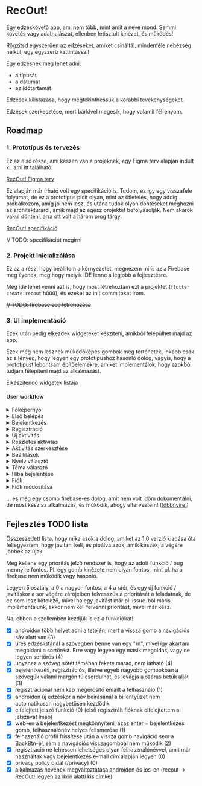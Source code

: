 # RecOut!

Egy edzéskövető app, ami nem több, mint amit a neve mond. Semmi követés vagy adathalászat, ellenben letisztult kinézet, és működés!

Rögzítsd egyszerűen az edzéseket, amiket csináltál, mindenféle nehézség nélkül, egy egyszerű kattintással!

Egy edzésnek meg lehet adni:

- a típusát
- a dátumát
- az időtartamát

Edzések kilistázása, hogy megtekinthessük a korábbi tevékenységeket.

Edzések szerkesztése, mert bárkivel megesik, hogy valamit félrenyom.

## Roadmap

### 1. Prototípus és tervezés

Ez az első része, ami készen van a projeknek, egy Figma terv alapján indult ki, ami itt található:

[RecOut! Figma terv](https://www.figma.com/proto/Bu77I6qwoL1bFLdfl4BUYQ/RecOut!?node-id=33-2&p=f&t=QMPY2sy5KQN4jBRe-0&scaling=scale-down&content-scaling=fixed&page-id=0%3A1&starting-point-node-id=33%3A2&show-proto-sidebar=1)

Ez alapján már írható volt egy specifikáció is. Tudom, ez így egy visszafele folyamat, de ez a prototípus picit olyan, mint az ötletelés, hogy addig próbálkozom, amíg jó nem lesz, és utána tudok olyan döntéseket meghozni az architektúráról, amik majd az egész projektet befolyásolják. Nem akarok vakul dönteni, arra ott volt a három prog tárgy.

[RecOut! specifikáció](https://github.com/T0liver/recout/blob/main/docs/SpecMe.md)

// TODO: specifikációt megírni

### 2. Projekt inicializálása

Ez az a rész, hogy beállítom a környezetet, megnézem mi is az a Firebase meg ilyenek, meg hogy melyik IDE lenne a legjobb a fejlesztésre.

Meg ide lehet venni azt is, hogy most létrehoztam ezt a projektet (`flutter create recout` hűűű), és ezeket az init commitokat írom.

~~// TODO: firebase acc létrehozása~~

### 3. UI implementáció

Ezek után pedig elkezdek widgeteket készíteni, amikből felépülhet majd az app.

Ezek még nem lesznek működőképes gombok meg történetek, inkább csak az a lényeg, hogy legyen egy prototípushoz hasonló dolog, vagyis, hogy a prototípust lebontsam építőelemekre, amiket implementálok, hogy azokból tudjam felépíteni majd az alkalmazást.

Elkészítendő widgetek listája

#### User workflow

<details>
	<summary>Főképernyő</summary>

- [x] főképernyő oldal
	- [x] felső üdv felirat
	- [x] Edzés gyors hozzáadása panel
		- [x] normál állapot
		- [x] hozzáadás állapot
	- [x] Korábbi edzések panel
		- [x] Korábbi edzések felirat
		- [x] Edzés elem panel
		- [x] hirdetés panel

</details>

<details>
	<summary>Első belépés</summary>

- [x] első belépési oldal
	- [x] üdv szöveg panel + ikon felette
	- [x] nyelv beállítása gomb
	- [x] bejelentés gomb
	- [x] regisztráció gomb
	
</details>

<details>
	<summary>Bejelentkezés</summary>

- [x] bejelentkeztető oldal
	- [x] vissza gomb
	- [x] főcím + ikon panel
	- [x] felhasználónév beírás
	- [x] jelszó beírás
	- [x] bejelentés gomb

</details>

<details>
	<summary>Regisztráció</summary>

- [x] regisztrációs oldal
	- [x] vissza gomb
	- [x] főcím + ikon panel
	- [x] felhasználónév beírás
	- [x] e-mail cím beírás
	- [x] jelszó beírás
	- [x] regisztráció gomb

</details>

<details>
	<summary>Új aktivitás</summary>

- [x] új aktivitás oldal
	- [x] vissza gomb
	- [x] főcím
    - [x] ikon panel
    - [x] edzés neve doboz
    - [x] edzés időpontja választó
    - [x] edzés időtartama választó
    - [x] edzés helyszíne választó
    - [x] mentés gomb

</details>

<details>
	<summary>Részletes aktivitás</summary>

- [x] részletes aktivitás oldal
	- [x] vissza gomb
	- [x] ikon panel + cím
	- [x] edzés neve
    - [x] edzés időpontja
    - [x] edzés időtartama
    - [x] edzés helyszíne
	- [x] törlés gomb
	- [x] törlés dialógus
		- [x] főszöveg
		- [x] szöveg
		- [x] igen gomb
		- [x] nem gomb

</details>

<details>
	<summary>Aktivitás szerkesztése</summary>

- [x] aktivitás szerkesztése oldal
	- [x] vissza gomb
	- [x] főcím
    - [x] ikon panel
    - [x] edzés neve doboz
    - [x] edzés időpontja választó
    - [x] edzés időtartama választó
    - [x] edzés helyszíne választó
    - [x] mentés gomb

</details>

<details>
	<summary>Beállítások</summary>

- [x] beállítások oldal
	- [x] vissza gomb
	- [x] főcím
	- [x] nyelv cím
	- [x] téma módosítása cím
	- [x] felhasználói fiók cím
	- [x] hiba bejelentése cím
	- [x] alsó szöveg

</details>

<details>
	<summary>Nyelv választó</summary>

- [x] nyelv választása cím
	- [x] vissza gomb
	- [x] főcím
	- [x] nyelvek listázása
	- [x] fordítása hozzájárulás szöveg

</details>

<details>
	<summary>Téma választó</summary>

- [x] téma választása oldal
	- [x] vissza gomb
	- [x] főcím
	- [x] témák listázása
	- [x] téma hozzáadása szöveg

</details>

<details>
	<summary>Hiba bejelentése</summary>

- [x] hiba bejelentése oldal
	- [x] vissza gomb
	- [x] főcím
	- [x] főszöveg
	- [x] alsó szöveg

</details>

<details>
	<summary>Fiók</summary>

- [x] fiók oldal
	- [x] vissza gomb
	- [x] főcím
	- [x] fiókkép ikon
	- [x] felhasználónév
	- [x] vezetéknév, keresztnév
	- [x] születési idő
	- [x] e-mail cím
	- [x] adatok módosítása gomb
	- [x] fiók törlése gomb
	- [x] fiók törlése dialógus
		- [x] főszöveg
		- [x] szöveg
		- [x] igen gomb
		- [x] nem gomb

</details>

<details>
	<summary>Fiók módosítása</summary>

- [x] fiók módosítása oldal
	- [x] vissza gomb
	- [x] főcím
	- [x] fiókkép ikon
	- [x] felhasználónév
	- [x] vezetéknév, keresztnév módosítása
	- [x] születési idő módosítása
	- [x] e-mail cím 
	- [x] rendben gomb

</details>

... és még egy csomó firebase-es dolog, amit nem volt időm dokumentálni, de most kész az alkalmazás, és működik, ahogy elterveztem! ([többnyire.](#fejlesztés-todo-lista))

## Fejlesztés TODO lista

Összeszedett lista, hogy mika azok a dolog, amiket az 1.0 verzió kiadása óta feljegyeztem, hogy javítani kell, és pipálva azok, amik készek, a végére jöbbek az újak.

Még kellene egy prioritás jelző rendszer is, hogy az adott funkció / bug mennyire fontos. Pl. egy gomb kinézete nem olyan fontos, mint pl. ha a firebase nem működik vagy hasonló.

Legyen 5 osztály, a 0 a nagyon fontos, a 4 a ráér, és egy új funkció / javításkor a sor végére zárójelben felvesszük a prioritását a feladatnak, de ez nem lesz kötelező, mivel ha egy javítást már pl. issue-ból máris implementálunk, akkor nem kell felvenni prioritást, mivel már kész.

Na, ebben a szellemben kezdjük is ez a funkciókat!

- [x] androidon több helyet adni a tetején, mert a vissza gomb a navigációs sáv alatt van (3)
- [x] üres edzéslistánál a szövegben benne van egy "\n", mivel így akartam megoldani a sortörést. Erre vagy legyen egy másik megoldás, vagy ne legyen sortörés (4)
- [x] ugyanez a szöveg sötét témában fekete marad, nem látható (4)
- [x] bejelentkezés, regisztrációs, illetve egyéb nagyobb gombokban a szövegük valami margón túlcsordulhat, és levágja a száras betűk alját (3)
- [x] regisztrációnál nem kap megerősítő emailt a felhasználó (1)
- [x] androidon új edzéskor a név beírásánál a billentyűzet nem automatikusan nagybetűsen kezdődik
- [x] elfelejtett jelszó funkció (0) (első regisztrált fióknak elfelejtettem a jelszavát lmao)
- [x] web-en a bejelentkezést megkönnyíteni, azaz enter = bejelentkezés gomb, felhasználónév helyes felismerése (1)
- [x] felhasználó profil frissítése után a vissza gomb navigáció sem a BackBtn-el, sem a navigációs visszagombbal nem működik (2)
- [x] regisztráció ne lehessen lehetséges olyan felhasználónévvel, amit már használtak vagy bejelentkezés e-mail cím alapján legyen (0)
- [x] privacy policy oldal (/privacy) (0)
- [x] alkalmazás nevének megváltoztatása androidon és ios-en (recout -> RecOut! legyen az ikon alatti kis címke)